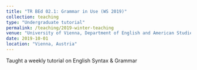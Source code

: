 ```yaml
---
title: "TR BEd 02.1: Grammar in Use (WS 2019)"
collection: teaching
type: "Undergraduate tutorial"
permalink: /teaching/2019-winter-teaching
venue: "University of Vienna, Department of English and American Studies"
date: 2019-10-01
location: "Vienna, Austria"
---
```


Taught a weekly tutorial on English Syntax & Grammar 

